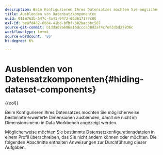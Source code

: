```yaml
---
description: Beim Konfigurieren Ihres Datensatzes möchten Sie möglicherweise bestimmte erweiterte Dimensionen ausblenden, damit sie nicht im Dimensionsmenü in Data Workbench angezeigt werden.
title: Ausblenden von Datensatzkomponenten
uuid: 011e762b-547c-4a41-9473-d6d617177c86
exl-id: be8fd482-6084-41bd-bfbf-302bacbbc587
source-git-commit: b1dda69a606a16dccca30d2a74c7e63dbd27936c
workflow-type: tm+mt
source-wordcount: '86'
ht-degree: 6%

---
```


# Ausblenden von Datensatzkomponenten{#hiding-dataset-components}

{{eol}}

Beim Konfigurieren Ihres Datensatzes möchten Sie möglicherweise bestimmte erweiterte Dimensionen ausblenden, damit sie nicht im Dimensionsmenü in Data Workbench angezeigt werden.

Möglicherweise möchten Sie bestimmte Datensatzkonfigurationsdateien in einem Profil überschreiben, das Sie nicht ändern können oder möchten. Die folgenden Abschnitte enthalten Anweisungen zur Durchführung dieser Aufgaben.
